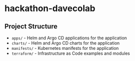 # hackathon-davecolab

## Project Structure

* `apps/` - Helm and Argo CD applications for the application
* `charts/` - Helm and Argo CD charts for the application
* `manifests/` - Kubernetes manifests for the application
* `terraform/` - Infrastructure as Code examples and modules
